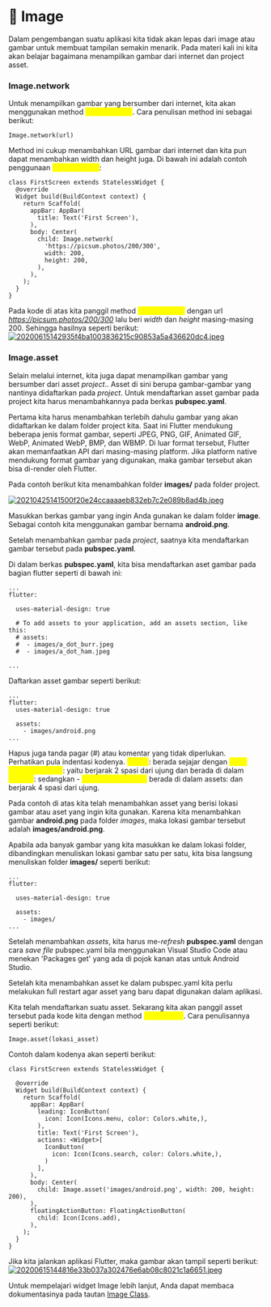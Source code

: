 # 📖 Image

Dalam pengembangan suatu aplikasi kita tidak akan lepas dari image atau gambar untuk membuat tampilan semakin menarik. Pada materi kali ini kita akan belajar bagaimana menampilkan gambar dari internet dan project asset.

### Image.network

Untuk menampilkan gambar yang bersumber dari internet, kita akan menggunakan method <mark style="color:yellow;">`Image.network`</mark>. Cara penulisan method ini sebagai berikut:

```
Image.network(url)
```

Method ini cukup menambahkan URL gambar dari internet dan kita pun dapat menambahkan width dan height juga. Di bawah ini adalah contoh penggunaan <mark style="color:yellow;">`Image.network`</mark>:

```
class FirstScreen extends StatelessWidget {
  @override
  Widget build(BuildContext context) {
    return Scaffold(
      appBar: AppBar(
        title: Text('First Screen'),
      ),
      body: Center(
        child: Image.network(
          'https://picsum.photos/200/300',
          width: 200,
          height: 200,
        ),
      ),
    );
  }
}
```

Pada kode di atas kita panggil method <mark style="color:yellow;">`Image.network`</mark> dengan url _https://picsum.photos/200/300_ lalu beri _width_ dan _height_ masing-masing 200. Sehingga hasilnya seperti berikut:\
[![20200615142935f4ba1003836215c90853a5a436620dc4.jpeg](https://d17ivq9b7rppb3.cloudfront.net/original/academy/20200615142935f4ba1003836215c90853a5a436620dc4.jpeg)](https://www.dicoding.com/academies/159/tutorials/6519?from=8606#)

### Image.asset

Selain melalui internet, kita juga dapat menampilkan gambar yang bersumber dari asset _project_.. Asset di sini berupa gambar-gambar yang nantinya didaftarkan pada _project_. Untuk mendaftarkan asset gambar pada project kita harus menambahkannya pada berkas **pubspec.yaml**.

Pertama kita harus menambahkan terlebih dahulu gambar yang akan didaftarkan ke dalam folder project kita. Saat ini Flutter mendukung beberapa jenis format gambar, seperti JPEG, PNG, GIF, Animated GIF, WebP, Animated WebP, BMP, dan WBMP. Di luar format tersebut, Flutter akan memanfaatkan API dari masing-masing platform. Jika platform native mendukung format gambar yang digunakan, maka gambar tersebut akan bisa di-render oleh Flutter.

Pada contoh berikut kita menambahkan folder **images/** pada folder project.

[![20210425141500f20e24ccaaaaeb832eb7c2e089b8ad4b.jpeg](https://d17ivq9b7rppb3.cloudfront.net/original/academy/20210425141500f20e24ccaaaaeb832eb7c2e089b8ad4b.jpeg)](https://www.dicoding.com/academies/159/tutorials/6519?from=8606#)

Masukkan berkas gambar yang ingin Anda gunakan ke dalam folder **image**. Sebagai contoh kita menggunakan gambar bernama **android.png**.

Setelah menambahkan gambar pada _project_, saatnya kita mendaftarkan gambar tersebut pada **pubspec.yaml**.

Di dalam berkas **pubspec.yaml**, kita bisa mendaftarkan aset gambar pada bagian flutter seperti di bawah ini:

```
...
flutter:
 
  uses-material-design: true
 
  # To add assets to your application, add an assets section, like this:
  # assets:
  #  - images/a_dot_burr.jpeg
  #  - images/a_dot_ham.jpeg
  
...
```

Daftarkan asset gambar seperti berikut:

```
...
flutter:
  uses-material-design: true
 
  assets:
    - images/android.png
...
```

Hapus juga tanda pagar (#) atau komentar yang tidak diperlukan. Perhatikan pula indentasi kodenya. <mark style="color:yellow;">`assets`</mark>: berada sejajar dengan <mark style="color:yellow;">`uses-material-design`</mark>: yaitu berjarak 2 spasi dari ujung dan berada di dalam <mark style="color:yellow;">`flutter`</mark>: sedangkan - <mark style="color:yellow;">`images/android.png`</mark> berada di dalam assets: dan berjarak 4 spasi dari ujung.

Pada contoh di atas kita telah menambahkan asset yang berisi lokasi gambar atau aset yang ingin kita gunakan. Karena kita menambahkan gambar **android.png** pada folder _images_, maka lokasi gambar tersebut adalah **images/android.png**.

Apabila ada banyak gambar yang kita masukkan ke dalam lokasi folder, dibandingkan menuliskan lokasi gambar satu per satu, kita bisa langsung menuliskan folder **images/** seperti berikut:

```
...
flutter:
 
  uses-material-design: true
 
  assets:
    - images/
...
```

Setelah menambahkan _assets_, kita harus me-_refresh_ **pubspec.yaml** dengan cara _save file_ pubspec.yaml bila menggunakan Visual Studio Code atau menekan 'Packages get' yang ada di pojok kanan atas untuk Android Studio.

Setelah kita menambahkan asset ke dalam pubspec.yaml kita perlu melakukan full restart agar asset yang baru dapat digunakan dalam aplikasi.

Kita telah mendaftarkan suatu asset. Sekarang kita akan panggil asset tersebut pada kode kita dengan method <mark style="color:yellow;">`Image.asset`</mark>. Cara penulisannya seperti berikut:

```
Image.asset(lokasi_asset)
```

Contoh dalam kodenya akan seperti berikut:

```
class FirstScreen extends StatelessWidget {
 
  @override
  Widget build(BuildContext context) {
    return Scaffold(
      appBar: AppBar(
        leading: IconButton(
          icon: Icon(Icons.menu, color: Colors.white,),
        ),
        title: Text('First Screen'),
        actions: <Widget>[
          IconButton(
            icon: Icon(Icons.search, color: Colors.white,),
          )
        ],
      ),
      body: Center(
        child: Image.asset('images/android.png', width: 200, height: 200),
      ),
      floatingActionButton: FloatingActionButton(
        child: Icon(Icons.add),
      ),
    );
  }
}
```

Jika kita jalankan aplikasi Flutter, maka gambar akan tampil seperti berikut:\
[![20200615144816e33b037a302476e6ab08c8021c1a6651.jpeg](https://d17ivq9b7rppb3.cloudfront.net/original/academy/20200615144816e33b037a302476e6ab08c8021c1a6651.jpeg)](https://www.dicoding.com/academies/159/tutorials/6519?from=8606#)

Untuk mempelajari widget Image lebih lanjut, Anda dapat membaca dokumentasinya pada tautan [Image Class](https://api.flutter.dev/flutter/widgets/Image-class.html).
